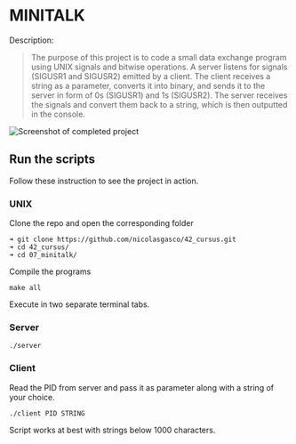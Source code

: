 # MINITALK

Description:
>  The purpose of this project is to code a small data exchange program using UNIX signals and bitwise operations.
A server listens for signals (SIGUSR1 and SIGUSR2) emitted by a client. The client receives a string as a parameter, converts it into binary, and sends it to the server in form of 0s (SIGUSR1) and 1s (SIGUSR2). The server receives the signals and convert them back to a string, which is then outputted in the console.

![Screenshot of completed project](https://res.cloudinary.com/ngasco/image/upload/v1635067508/42/Screenshot_from_2021-10-24_11-22-56_mfbq1j.png "Screenshot of Minitalk")
## Run the scripts

Follow these instruction to see the project in action.

### UNIX
Clone the repo and open the corresponding folder
```
➜ git clone https://github.com/nicolasgasco/42_cursus.git
➜ cd 42_cursus/
➜ cd 07_minitalk/
```
Compile the programs
```
make all
```
Execute in two separate terminal tabs.
### Server
```
./server
```
### Client
Read the PID from server and pass it as parameter along with a string of your choice.
```
./client PID STRING
```
Script works at best with strings below 1000 characters.
